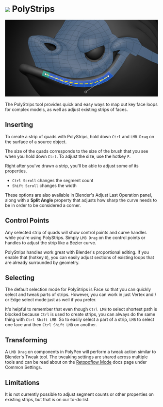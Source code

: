 # ![](/images/icons/polystrips-icon.png) PolyStrips

![](images/polystrips.jpg)


The PolyStrips tool provides quick and easy ways to map out key face loops for complex models, as well as adjust existing strips of faces.

## Inserting

To create a strip of quads with PolyStrips, hold down `Ctrl` and `LMB Drag` on the surface of a source object. 

The size of the quads corresponds to the size of the brush that you see when you hold down `Ctrl`. To adjust the size, use the hotkey `F`.

Right after you've drawn a strip, you'll be able to adjust some of its properties. 
- `Ctrl Scroll` changes the segment count
- `Shift Scroll` changes the width

These options are also available in Blender's Adjust Last Operation panel, along with a **Split Angle** property that adjusts how sharp the curve needs to be in order to be considered a corner. 

## Control Points

Any selected strip of quads will show control points and curve handles while you're using PolyStrips. Simply `LMB Drag` on the control points or handles to adjust the strip like a Bezier curve. 

PolyStrips handles work great with Blender's proportional editing. If you enable that (hotkey `O`), you can easily adjust sections of existing loops that are already surrounded by geometry.

## Selecting

The default selection mode for PolyStrips is Face so that you can quickly select and tweak parts of strips. However, you can work in just Vertex and / or Edge select mode just as well if you prefer.  

It's helpful to remember that even though `Ctrl LMB` to select shortest path is blocked because `Ctrl` is used to create strips, you can always do the same thing with `Ctrl Shift LMB`. So to easily select a part of a strip, `LMB` to select one face and then `Ctrl Shift LMB` on another. 

## Transforming

A `LMB Drag` on components in PolyPen will perform a tweak action similar to Blender's Tweak tool. The tweaking settings are shared across multiple tools and can be read about on the [Retopoflow Mode](general.html) docs page under Common Settings.

## Limitations

It is not currently possible to adjust segment counts or other properties on existing strips, but that is on our to-do list. 

